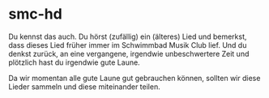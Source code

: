 # smc-hd

Du kennst das auch. Du hörst (zufällig) ein (älteres) Lied und bemerkst, dass dieses Lied früher immer im Schwimmbad Musik Club lief. Und du denkst zurück, an eine vergangene, irgendwie unbeschwertere Zeit und plötzlich hast du irgendwie gute Laune.

Da wir momentan alle gute Laune gut gebrauchen können, sollten wir diese Lieder sammeln und diese miteinander teilen.
